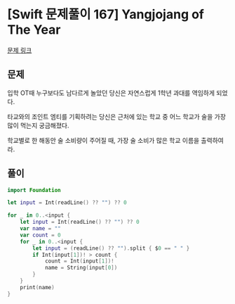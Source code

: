 # [Swift 문제풀이 167] Yangjojang of The Year
 
[문제 링크](https://www.acmicpc.net/problem/11557)

## 문제

입학 OT때 누구보다도 남다르게 놀았던 당신은 자연스럽게 1학년 과대를 역임하게 되었다.

타교와의 조인트 엠티를 기획하려는 당신은 근처에 있는 학교 중 어느 학교가 술을 가장 많이 먹는지 궁금해졌다.

학교별로 한 해동안 술 소비량이 주어질 때, 가장 술 소비가 많은 학교 이름을 출력하여라.

## 풀이

```swift
import Foundation

let input = Int(readLine() ?? "") ?? 0

for _ in 0..<input {
    let input = Int(readLine() ?? "") ?? 0
    var name = ""
    var count = 0
    for _ in 0..<input {
        let input = (readLine() ?? "").split { $0 == " " }
        if Int(input[1])! > count {
            count = Int(input[1])!
            name = String(input[0])
        }
    }
    print(name)
}
```
